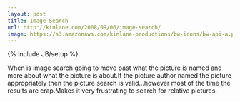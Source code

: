 ```yaml
---
layout: post
title: Image Search
url: http://kinlane.com/2008/09/06/image-search/
image: https://s3.amazonaws.com/kinlane-productions/bw-icons/bw-api-a.png
---
```

{% include JB/setup %}
When is image search going to move past what the picture is named and more about what the picture is about.If the picture author named the picture appropriately then the picture search is valid...however most of the time the results are crap.Makes it very frustrating to search for relative pictures.